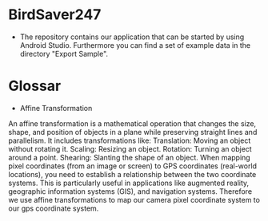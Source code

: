 # BirdSaver247

- The repository contains our application that can be started by using Android Studio. Furthermore you can find a set of example data in the directory "Export Sample". 


# Glossar

- Affine Transformation

An affine transformation is a mathematical operation that changes the size, shape, and position of objects in a plane while preserving straight lines and parallelism. It includes transformations like:
Translation: Moving an object without rotating it.
Scaling: Resizing an object.
Rotation: Turning an object around a point.
Shearing: Slanting the shape of an object.
When mapping pixel coordinates (from an image or screen) to GPS coordinates (real-world locations), you need to establish a relationship between the two coordinate systems. This is particularly useful in applications like augmented reality, geographic information systems (GIS), and navigation systems. Therefore we use affine transformations to map our camera pixel coordinate system to our gps coordinate system.